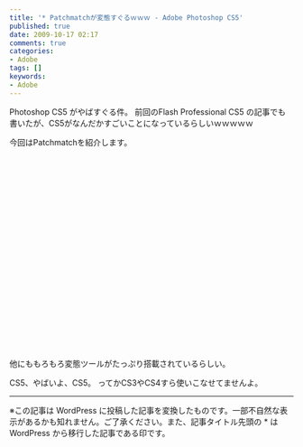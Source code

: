 ```yaml
---
title: '* Patchmatchが変態すぐるｗｗｗ - Adobe Photoshop CS5'
published: true
date: 2009-10-17 02:17
comments: true
categories:
- Adobe
tags: []
keywords:
- Adobe
---
```

Photoshop CS5 がやばすぐる件。
前回のFlash Professional CS5 の記事でも書いたが、CS5がなんだかすごいことになっているらしいｗｗｗｗｗ

今回はPatchmatchを紹介します。

<object width="425" height="344"><param name="movie" value="http://www.youtube.com/v/dgKjs8ZjQNg&hl=ja&fs=1&"></param><param name="allowFullScreen" value="true"></param><param name="allowscriptaccess" value="always"></param><embed src="http://www.youtube.com/v/dgKjs8ZjQNg&hl=ja&fs=1&" type="application/x-shockwave-flash" allowscriptaccess="always" allowfullscreen="true" width="425" height="344"></embed></object>

他にももろもろ変態ツールがたっぷり搭載されているらしい。

CS5、やばいよ、CS5。
ってかCS3やCS4すら使いこなせてませんよ。

---
※この記事は WordPress に投稿した記事を変換したものです。一部不自然な表示があるかも知れません。ご了承ください。また、記事タイトル先頭の * は WordPress から移行した記事である印です。
